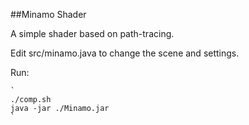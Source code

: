 ##Minamo Shader

A simple shader based on path-tracing.

Edit src/minamo.java to change the scene and settings.

Run:

	`
	./comp.sh
	java -jar ./Minamo.jar
	`


